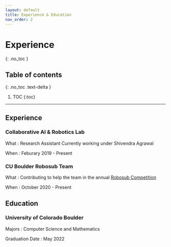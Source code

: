 ```yaml
---
layout: default
title: Experience & Education
nav_order: 2
---
```


# Experience
{: .no_toc }



## Table of contents
{: .no_toc .text-delta }

1. TOC
{:toc}

---


## Experience

### Collaborative AI & Robotics Lab

What
: Research Assistant Currently working under Shivendra Agrawal

When
: Feburary 2019 - Present

### CU Boulder Robosub Team

What
: Contributing to help the team in the annual [Robosub Competition](https://robonation.org/programs/robosub/)

When
: October 2020 - Present



## Education

### University of Colorado Boulder
Majors
: Computer Science and Mathematics

Graduation Date
: May 2022




